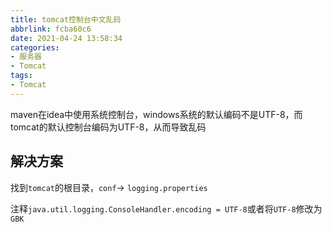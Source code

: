 ```yaml
---
title: tomcat控制台中文乱码
abbrlink: fcba60c6
date: 2021-04-24 13:58:34
categories:
- 服务器
- Tomcat
tags:
- Tomcat
---
```


maven在idea中使用系统控制台，windows系统的默认编码不是UTF-8，而tomcat的默认控制台编码为UTF-8，从而导致乱码

## 解决方案

找到`tomcat`的根目录，`conf`-> `logging.properties`

注释`java.util.logging.ConsoleHandler.encoding = UTF-8`或者将`UTF-8`修改为`GBK`

